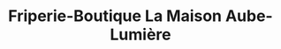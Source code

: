 ---
title: "Friperie-Boutique La Maison Aube-Lumière"
url: /sherbrooke/friperie-boutique-la-maison-aube-lumiere/
shop: clothes
---